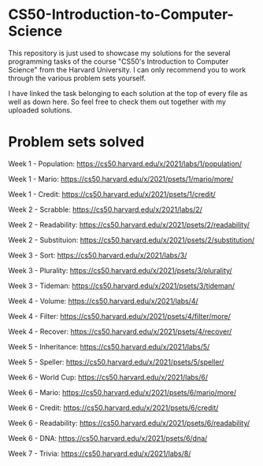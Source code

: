 # CS50-Introduction-to-Computer-Science
This repository is just used to showcase my solutions for the several programming tasks of the course "CS50's Introduction to Computer Science" from the Harvard University. I can only recommend you to work through the various problem sets yourself.

I have linked the task belonging to each solution at the top of every file as well as down here. So feel free to check them out together with my uploaded solutions.

# Problem sets solved
Week 1 - Population: https://cs50.harvard.edu/x/2021/labs/1/population/ 

Week 1 - Mario: https://cs50.harvard.edu/x/2021/psets/1/mario/more/

Week 1 - Credit: https://cs50.harvard.edu/x/2021/psets/1/credit/

Week 2 - Scrabble: https://cs50.harvard.edu/x/2021/labs/2/

Week 2 - Readability: https://cs50.harvard.edu/x/2021/psets/2/readability/

Week 2 - Substituion: https://cs50.harvard.edu/x/2021/psets/2/substitution/

Week 3 - Sort: https://cs50.harvard.edu/x/2021/labs/3/

Week 3 - Plurality: https://cs50.harvard.edu/x/2021/psets/3/plurality/

Week 3 - Tideman: https://cs50.harvard.edu/x/2021/psets/3/tideman/

Week 4 - Volume: https://cs50.harvard.edu/x/2021/labs/4/

Week 4 - Filter: https://cs50.harvard.edu/x/2021/psets/4/filter/more/

Week 4 - Recover: https://cs50.harvard.edu/x/2021/psets/4/recover/

Week 5 - Inheritance: https://cs50.harvard.edu/x/2021/labs/5/

Week 5 - Speller: https://cs50.harvard.edu/x/2021/psets/5/speller/

Week 6 - World Cup: https://cs50.harvard.edu/x/2021/labs/6/

Week 6 - Mario: https://cs50.harvard.edu/x/2021/psets/6/mario/more/

Week 6 - Credit: https://cs50.harvard.edu/x/2021/psets/6/credit/

Week 6 - Readability: https://cs50.harvard.edu/x/2021/psets/6/readability/

Week 6 - DNA: https://cs50.harvard.edu/x/2021/psets/6/dna/

Week 7 - Trivia: https://cs50.harvard.edu/x/2021/labs/8/
